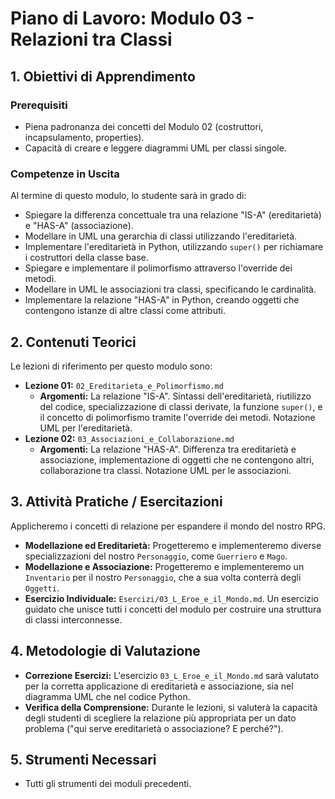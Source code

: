 # Piano di Lavoro: Modulo 03 - Relazioni tra Classi

## 1. Obiettivi di Apprendimento

### Prerequisiti
*   Piena padronanza dei concetti del Modulo 02 (costruttori, incapsulamento, properties).
*   Capacità di creare e leggere diagrammi UML per classi singole.

### Competenze in Uscita
Al termine di questo modulo, lo studente sarà in grado di:
*   Spiegare la differenza concettuale tra una relazione "IS-A" (ereditarietà) e "HAS-A" (associazione).
*   Modellare in UML una gerarchia di classi utilizzando l'ereditarietà.
*   Implementare l'ereditarietà in Python, utilizzando `super()` per richiamare i costruttori della classe base.
*   Spiegare e implementare il polimorfismo attraverso l'override dei metodi.
*   Modellare in UML le associazioni tra classi, specificando le cardinalità.
*   Implementare la relazione "HAS-A" in Python, creando oggetti che contengono istanze di altre classi come attributi.

## 2. Contenuti Teorici
Le lezioni di riferimento per questo modulo sono:

*   **Lezione 01:** `02_Ereditarieta_e_Polimorfismo.md`
    *   **Argomenti:** La relazione "IS-A". Sintassi dell'ereditarietà, riutilizzo del codice, specializzazione di classi derivate, la funzione `super()`, e il concetto di polimorfismo tramite l'override dei metodi. Notazione UML per l'ereditarietà.
*   **Lezione 02:** `03_Associazioni_e_Collaborazione.md`
    *   **Argomenti:** La relazione "HAS-A". Differenza tra ereditarietà e associazione, implementazione di oggetti che ne contengono altri, collaborazione tra classi. Notazione UML per le associazioni.

## 3. Attività Pratiche / Esercitazioni

Applicheremo i concetti di relazione per espandere il mondo del nostro RPG.

*   **Modellazione ed Ereditarietà:** Progetteremo e implementeremo diverse specializzazioni del nostro `Personaggio`, come `Guerriero` e `Mago`.
*   **Modellazione e Associazione:** Progetteremo e implementeremo un `Inventario` per il nostro `Personaggio`, che a sua volta conterrà degli `Oggetti`.
*   **Esercizio Individuale:** `Esercizi/03_L_Eroe_e_il_Mondo.md`. Un esercizio guidato che unisce tutti i concetti del modulo per costruire una struttura di classi interconnesse.

## 4. Metodologie di Valutazione

*   **Correzione Esercizi:** L'esercizio `03_L_Eroe_e_il_Mondo.md` sarà valutato per la corretta applicazione di ereditarietà e associazione, sia nel diagramma UML che nel codice Python.
*   **Verifica della Comprensione:** Durante le lezioni, si valuterà la capacità degli studenti di scegliere la relazione più appropriata per un dato problema ("qui serve ereditarietà o associazione? E perché?").

## 5. Strumenti Necessari

*   Tutti gli strumenti dei moduli precedenti.